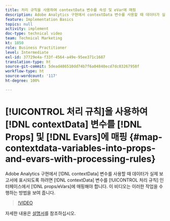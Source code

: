 ```yaml
---
title: 처리 규칙을 사용하여 contextData 변수를 속성 및 eVar에 매핑
description: Adobe Analytics 구현에서 contextData 변수를 사용할 때 데이터가 실제 보고서에 표시되도록 하려면 contextData 변수를 처리 규칙 인터페이스에서 속성/eVar에 매핑해야 합니다. 이 비디오는 이러한 작업을 수행하는 방법을 보여 줍니다.
feature: Implementation Basics
topics: null
activity: implement
doc-type: technical video
team: Technical Marketing
kt: 1850
role: Business Practitioner
level: Intermediate
exl-id: 37729e4a-f33f-4564-a49e-95ee371c1687
translation-type: ht
source-git-commit: 5dead486510dd74b7f6a04848ecd7dc03267958f
workflow-type: ht
source-wordcount: '117'
ht-degree: 100%

---
```


# [!UICONTROL 처리 규칙]을 사용하여 [!DNL contextData] 변수를 [!DNL Props] 및 [!DNL Evars]에 매핑 {#map-contextdata-variables-into-props-and-evars-with-processing-rules}

Adobe Analytics 구현에서 [!DNL contextData] 변수를 사용할 때 데이터가 실제 보고서에 표시되도록 하려면 [!DNL contextData] 변수를 [!UICONTROL 처리 규칙] 인터페이스에서 [!DNL props/eVars]에 매핑해야 합니다. 이 비디오는 이러한 작업을 수행하는 방법을 보여 줍니다.

>[!VIDEO](https://video.tv.adobe.com/v/26124/?quality=12)

자세한 내용은 [설명서](https://marketing.adobe.com/resources/help/ko-KR/reference/processing_rules.html)를 참조하십시오.
